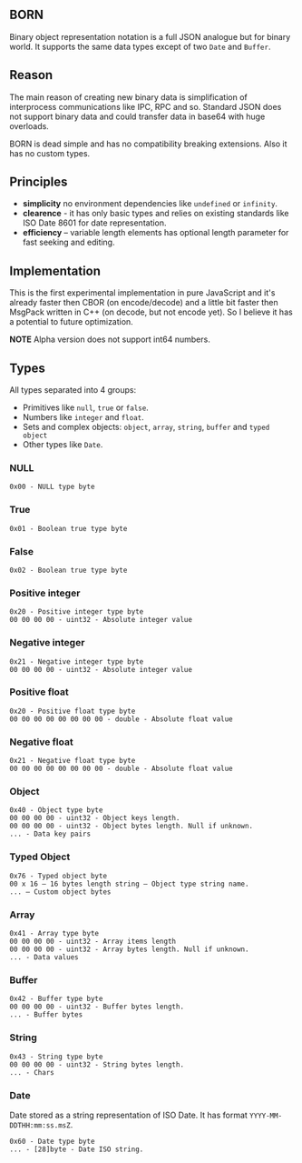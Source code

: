 BORN
---

Binary object representation notation is a full JSON analogue but for binary
world. It supports the same data types except of two `Date` and `Buffer`.

## Reason

The main reason of creating new binary data is simplification of interprocess
communications like IPC, RPC and so. Standard JSON does not support binary data
and could transfer data in base64 with huge overloads.

BORN is dead simple and has no compatibility breaking extensions. Also it has
no custom types.

## Principles

* **simplicity** no environment dependencies like `undefined` or `infinity`.
* **clearence** - it has only basic types and relies on existing standards like ISO Date 8601 for date representation.
* **efficiency** – variable length elements has optional length parameter
  for fast seeking and editing.

## Implementation

This is the first experimental implementation in pure JavaScript and it's
already faster then CBOR (on encode/decode) and a little bit faster then MsgPack written in C++ (on decode, but not encode yet). So I believe it has a potential to future optimization.

**NOTE** Alpha version does not support int64 numbers.

## Types

All types separated into 4 groups:
* Primitives like `null`, `true` or `false`.
* Numbers like `integer` and `float`.
* Sets and complex objects: `object`, `array`, `string`, `buffer` and `typed object`
* Other types like `Date`.

### NULL

```
0x00 - NULL type byte
```

### True

```
0x01 - Boolean true type byte
```

### False

```
0x02 - Boolean true type byte
```

### Positive integer

```
0x20 - Positive integer type byte
00 00 00 00 - uint32 - Absolute integer value
```

### Negative integer

```
0x21 - Negative integer type byte
00 00 00 00 - uint32 - Absolute integer value
```

### Positive float

```
0x20 - Positive float type byte
00 00 00 00 00 00 00 00 - double - Absolute float value
```

### Negative float

```
0x21 - Negative float type byte
00 00 00 00 00 00 00 00 - double - Absolute float value
```

### Object

```
0x40 - Object type byte
00 00 00 00 - uint32 - Object keys length.
00 00 00 00 - uint32 - Object bytes length. Null if unknown.
... - Data key pairs
```

### Typed Object

```
0x76 - Typed object byte
00 x 16 – 16 bytes length string – Object type string name.
... – Custom object bytes
```

### Array

```
0x41 - Array type byte
00 00 00 00 - uint32 - Array items length
00 00 00 00 - uint32 - Array bytes length. Null if unknown.
... - Data values
```

### Buffer

```
0x42 - Buffer type byte
00 00 00 00 - uint32 - Buffer bytes length.
... - Buffer bytes
```

### String

```
0x43 - String type byte
00 00 00 00 - uint32 - String bytes length.
... - Chars
```

### Date

Date stored as a string representation of ISO Date. It has format
`YYYY-MM-DDTHH:mm:ss.msZ`.

```
0x60 - Date type byte
... - [28]byte - Date ISO string.
```
